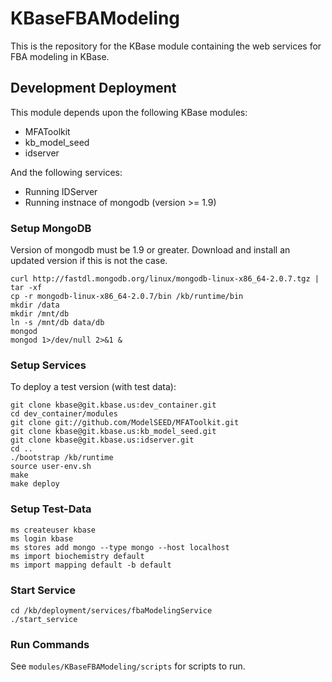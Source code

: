 KBaseFBAModeling
================

This is the repository for the KBase module containing the web services for FBA modeling in KBase.


Development Deployment
----------------------

This module depends upon the following KBase modules:

* MFAToolkit
* kb_model_seed
* idserver

And the following services:

* Running IDServer
* Running instnace of mongodb (version >= 1.9)

### Setup MongoDB ###

Version of mongodb must be 1.9 or greater. Download and
install an updated version if this is not the case.

    curl http://fastdl.mongodb.org/linux/mongodb-linux-x86_64-2.0.7.tgz | tar -xf
    cp -r mongodb-linux-x86_64-2.0.7/bin /kb/runtime/bin
    mkdir /data
    mkdir /mnt/db
    ln -s /mnt/db data/db
    mongod
    mongod 1>/dev/null 2>&1 &

### Setup Services ### 

To deploy a test version (with test data):

    git clone kbase@git.kbase.us:dev_container.git
    cd dev_container/modules
    git clone git://github.com/ModelSEED/MFAToolkit.git 
    git clone kbase@git.kbase.us:kb_model_seed.git
    git clone kbase@git.kbase.us:idserver.git
    cd ..
    ./bootstrap /kb/runtime
    source user-env.sh
    make
    make deploy

### Setup Test-Data ###

    ms createuser kbase
    ms login kbase
    ms stores add mongo --type mongo --host localhost
    ms import biochemistry default
    ms import mapping default -b default

### Start Service ###

    cd /kb/deployment/services/fbaModelingService
    ./start_service

### Run Commands ###

See `modules/KBaseFBAModeling/scripts` for scripts to run.
